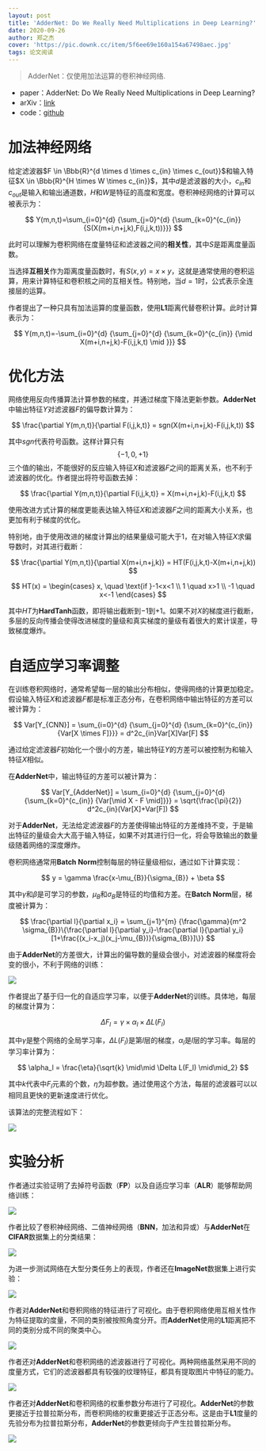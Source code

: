 ```yaml
---
layout: post
title: 'AdderNet: Do We Really Need Multiplications in Deep Learning?'
date: 2020-09-26
author: 郑之杰
cover: 'https://pic.downk.cc/item/5f6ee69e160a154a67498aec.jpg'
tags: 论文阅读
---
```


> AdderNet：仅使用加法运算的卷积神经网络.

- paper：AdderNet: Do We Really Need Multiplications in Deep Learning?
- arXiv：[link](https://arxiv.org/abs/2002.08909)
- code：[github](https://github.com/huawei-noah/AdderNet)

# 加法神经网络
给定滤波器$F \in \Bbb{R}^{d \times d \times c_{in} \times c_{out}}$和输入特征$X \in \Bbb{R}^{H \times W \times c_{in}}$，其中$d$是滤波器的大小，$c_{in}$和$c_{out}$是输入和输出通道数，$H$和$W$是特征的高度和宽度。卷积神经网络的计算可以被表示为：

$$
Y(m,n,t)=\sum_{i=0}^{d} {\sum_{j=0}^{d} {\sum_{k=0}^{c_{in}} {S(X(m+i,n+j,k),F(i,j,k,t))}}}
$$

此时可以理解为卷积网络在度量特征和滤波器之间的**相关性**，其中$S$是距离度量函数。

当选择**互相关**作为距离度量函数时，有$S(x,y)=x \times y$，这就是通常使用的卷积运算，用来计算特征和卷积核之间的互相关性。特别地，当$d=1$时，公式表示全连接层的运算。

作者提出了一种只具有加法运算的度量函数，使用**L1**距离代替卷积计算。此时计算表示为：

$$ Y(m,n,t)=-\sum_{i=0}^{d} {\sum_{j=0}^{d} {\sum_{k=0}^{c_{in}} {\mid X(m+i,n+j,k)-F(i,j,k,t) \mid }}} $$

# 优化方法
网络使用反向传播算法计算参数的梯度，并通过梯度下降法更新参数。**AdderNet**中输出特征$Y$对滤波器$F$的偏导数计算为：

$$ \frac{\partial Y(m,n,t)}{\partial F(i,j,k,t)} = sgn(X(m+i,n+j,k)-F(i,j,k,t)) $$

其中$sgn$代表符号函数。这样计算只有$$\{-1,0,+1\}$$三个值的输出，不能很好的反应输入特征$X$和滤波器$F$之间的距离关系，也不利于滤波器的优化。作者提出将符号函数去掉：

$$ \frac{\partial Y(m,n,t)}{\partial F(i,j,k,t)} = X(m+i,n+j,k)-F(i,j,k,t) $$

使用改进方式计算的梯度更能表达输入特征$X$和滤波器$F$之间的距离大小关系，也更加有利于梯度的优化。

特别地，由于使用改进的梯度计算出的结果量级可能大于$1$，在对输入特征$X$求偏导数时，对其进行截断：

$$ \frac{\partial Y(m,n,t)}{\partial X(m+i,n+j,k)} = HT(F(i,j,k,t)-X(m+i,n+j,k)) $$

$$ HT(x) = \begin{cases} x, \quad \text{if }-1<x<1 \\ 1 \quad x>1 \\ -1 \quad x<-1 \end{cases} $$

其中$HT$为**HardTanh**函数，即将输出截断到$-1$到$+1$。如果不对$X$的梯度进行截断，多层的反向传播会使得改进梯度的量级和真实梯度的量级有着很大的累计误差，导致梯度爆炸。

# 自适应学习率调整
在训练卷积网络时，通常希望每一层的输出分布相似，使得网络的计算更加稳定。假设输入特征$X$和滤波器$F$都是标准正态分布，在卷积网络中输出特征的方差可以被计算为：

$$ Var[Y_{CNN}] = \sum_{i=0}^{d} {\sum_{j=0}^{d} {\sum_{k=0}^{c_{in}} {Var[X \times F]}}} = d^2c_{in}Var[X]Var[F] $$

通过给定滤波器$F$初始化一个很小的方差，输出特征$Y$的方差可以被控制为和输入特征$X$相似。

在**AdderNet**中，输出特征的方差可以被计算为：

$$ Var[Y_{AdderNet}] = \sum_{i=0}^{d} {\sum_{j=0}^{d} {\sum_{k=0}^{c_{in}} {Var[\mid X - F \mid]}}} = \sqrt{\frac{\pi}{2}} d^2c_{in}(Var[X]+Var[F]) $$

对于**AdderNet**，无法给定滤波器$F$的方差使得输出特征的方差维持不变，于是输出特征的量级会大大高于输入特征，如果不对其进行归一化，将会导致输出的数量级随着网络的深度爆炸。

卷积网络通常用**Batch Norm**控制每层的特征量级相似，通过如下计算实现：

$$ y = \gamma \frac{x-\mu_{B}}{\sigma_{B}} + \beta $$

其中$\gamma$和$\beta$是可学习的参数，$\mu_{B}$和$\sigma_{B}$是特征的均值和方差。在**Batch Norm**层，梯度被计算为：

$$ \frac{\partial l}{\partial x_i} = \sum_{j=1}^{m} {\frac{\gamma}{m^2 \sigma_{B}}\{\frac{\partial l}{\partial y_i}-\frac{\partial l}{\partial y_i}[1+\frac{(x_i-x_j)(x_j-\mu_{B})}{\sigma_{B}}]\}} $$

由于**AdderNet**的方差很大，计算出的偏导数的量级会很小，对滤波器的梯度将会变的很小，不利于网络的训练：

![](https://pic.downk.cc/item/5f6ef192160a154a674d0d04.jpg)

作者提出了基于归一化的自适应学习率，以便于**AdderNet**的训练。具体地，每层的梯度计算为：

$$ \Delta F_l = \gamma \times \alpha_l \times \Delta L(F_l) $$

其中$\gamma$是整个网络的全局学习率，$\Delta L(F_l)$是第$l$层的梯度，$\alpha_l$是$l$层的学习率。每层的学习率计算为：

$$ \alpha_l = \frac{\eta}{\sqrt{k} \mid\mid \Delta L(F_l) \mid\mid_2} $$

其中$k$代表中$F_l$元素的个数，$\eta$为超参数。通过使用这个方法，每层的滤波器可以以相同且更快的更新速度进行优化。

该算法的完整流程如下：

![](https://pic.downk.cc/item/5f6ef30b160a154a674d873e.jpg)

# 实验分析
作者通过实验证明了去掉符号函数（**FP**）以及自适应学习率（**ALR**）能够帮助网络训练：

![](https://pic.downk.cc/item/5f6ef641160a154a674ea7f8.jpg)

作者比较了卷积神经网络、二值神经网络（**BNN**，加法和异或）与**AdderNet**在**CIFAR**数据集上的分类结果：

![](https://pic.downk.cc/item/5f6ef485160a154a674e2bcb.jpg)

为进一步测试网络在大型分类任务上的表现，作者还在**ImageNet**数据集上进行实验：

![](https://pic.downk.cc/item/5f6ef4bd160a154a674e3884.jpg)

作者对**AdderNet**和卷积网络的特征进行了可视化。由于卷积网络使用互相关性作为特征提取的度量，不同的类别被按照角度分开。而**AdderNet**使用的**L1**距离把不同的类别分成不同的聚类中心。

![](https://pic.downk.cc/item/5f6ef534160a154a674e5e9d.jpg)

作者还对**AdderNet**和卷积网络的滤波器进行了可视化。两种网络虽然采用不同的度量方式，它们的滤波器都具有较强的纹理特征，都具有提取图片中特征的能力。

![](https://pic.downk.cc/item/5f6ef569160a154a674e6b80.jpg)

作者还对**AdderNet**和卷积网络的权重参数分布进行了可视化。**AdderNet**的参数更接近于拉普拉斯分布，而卷积网络的权重更接近于正态分布。这是由于**L1**度量的先验分布为拉普拉斯分布，**AdderNet**的参数更倾向于产生拉普拉斯分布。

![](https://pic.downk.cc/item/5f6ef5c6160a154a674e8377.jpg)

